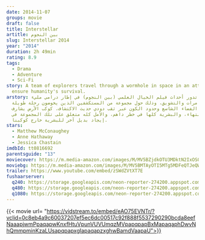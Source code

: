 ```yaml
---
date: 2014-11-07
groups: movie
draft: false
title: Interstellar
artitle: بين النجوم
slug: Interstellar 2014
year: "2014"
duration: 2h 49min
rating: 8.9
tags:
  - Drama
  - Adventure
  - Sci-Fi
story: A team of explorers travel through a wormhole in space in an attempt to
  ensure humanity's survival.
arstory: تدور أحداث فيلم الخيال العلمي (بين النجوم) في إطار درامي مليء
  بالمغامرات والتشويق، وذلك حول مجموعة من المستكشفين الذين يخوضون رحلة طويلة
  لاكتشاف الفضاء الشاسع وحدود الكون عبر ثقب دودي حديث الاكتشاف. كوكب الأرض يشارف
  على الانتهاء، والبشرية كلها في خطر داهم، والأمل كله متعلق على تلك المجموعة في
  إيجاد بديل آخر للبشرية خارج كوكبنا.
stars:
  - Matthew McConaughey
  - Anne Hathaway
  - Jessica Chastain
imdbId: tt0816692
parentsguide: "13"
moviecover: https://m.media-amazon.com/images/M/MV5BZjdkOTU3MDktN2IxOS00OGEyLWFmMjktY2FiMmZkNWIyODZiXkEyXkFqcGdeQXVyMTMxODk2OTU@._V1_UX182_CR0,0,182,268_AL_.jpg
moviebg: https://m.media-amazon.com/images/M/MV5BMTAyOTI5MTg5MDFeQTJeQWpwZ15BbWU4MDYyMjg4MTMx._V1_.jpg
trailer: https://www.youtube.com/embed/zSWdZVtXT7E
fushaarserver:
  q240: https://storage.googleapis.com/neon-reporter-274200.appspot.com/fushaar/media/5298/5298-240p.mp4
  q480: https://storage.googleapis.com/neon-reporter-274200.appspot.com/fushaar/media/5298/5298-480p.mp4
  q1080: https://storage.googleapis.com/neon-reporter-274200.appspot.com/fushaar/media/5298/5298.mp4
---
```


{{< movie url= "https://vidstream.to/embed/eAO75EVNTr/?vclid=0c8eb4a9c60037207ef5ec6dc00517c92f888f5537290290bcda8eefNaaapjwmPpaqapwKnxfHtuVpunVUVUmqzMVpapqpapBxMapaqaphDwvNhQmmpminKzaLUsapqpapxgIapaqapzxghwBamdVaapaU">}}
